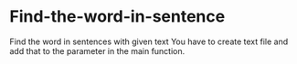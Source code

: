 # Find-the-word-in-sentence
Find the word in sentences with given text
You have to create text file and add that to the parameter in the main function.

